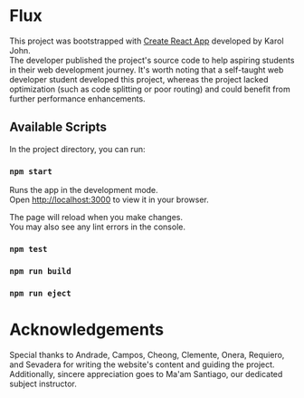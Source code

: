 # Flux

This project was bootstrapped with [Create React App](https://github.com/facebook/create-react-app) developed by Karol John.\
The developer published the project's source code to help aspiring students in their web development journey. It's worth noting that a self-taught web developer student developed this project, whereas the project lacked optimization (such as code splitting or poor routing) and could benefit from further performance enhancements.

## Available Scripts

In the project directory, you can run:

### `npm start`

Runs the app in the development mode.\
Open [http://localhost:3000](http://localhost:3000) to view it in your browser.

The page will reload when you make changes.\
You may also see any lint errors in the console.

### `npm test`

### `npm run build`

### `npm run eject`

# Acknowledgements

Special thanks to Andrade, Campos, Cheong, Clemente, Onera, Requiero, and Sevadera for writing the website's content and guiding the project. Additionally, sincere appreciation goes to Ma'am Santiago, our dedicated subject instructor.

